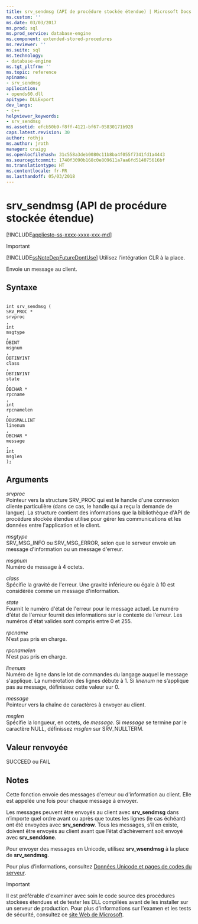 ```yaml
---
title: srv_sendmsg (API de procédure stockée étendue) | Microsoft Docs
ms.custom: ''
ms.date: 03/03/2017
ms.prod: sql
ms.prod_service: database-engine
ms.component: extended-stored-procedures
ms.reviewer: ''
ms.suite: sql
ms.technology:
- database-engine
ms.tgt_pltfrm: ''
ms.topic: reference
apiname:
- srv_sendmsg
apilocation:
- opends60.dll
apitype: DLLExport
dev_langs:
- C++
helpviewer_keywords:
- srv_sendmsg
ms.assetid: efcb50b9-f8ff-4121-bf67-05830171b928
caps.latest.revision: 30
author: rothja
ms.author: jroth
manager: craigg
ms.openlocfilehash: 31c558a3deb0080c11b8ba4f055f7341fd1a4443
ms.sourcegitcommit: 1740f3090b168c0e809611a7aa6fd514075616bf
ms.translationtype: HT
ms.contentlocale: fr-FR
ms.lasthandoff: 05/03/2018
---
```

# <a name="srvsendmsg-extended-stored-procedure-api"></a>srv_sendmsg (API de procédure stockée étendue)
[!INCLUDE[appliesto-ss-xxxx-xxxx-xxx-md](../../includes/appliesto-ss-xxxx-xxxx-xxx-md.md)]
    
> [!IMPORTANT]  
>  [!INCLUDE[ssNoteDepFutureDontUse](../../includes/ssnotedepfuturedontuse-md.md)] Utilisez l’intégration CLR à la place.  
  
 Envoie un message au client.  
  
## <a name="syntax"></a>Syntaxe  
  
```  
  
int srv_sendmsg (  
SRV_PROC *  
srvproc  
,  
int  
msgtype  
,  
DBINT  
msgnum  
,  
DBTINYINT  
class  
,   
DBTINYINT  
state  
,  
DBCHAR *  
rpcname  
,  
int   
rpcnamelen  
,  
DBUSMALLINT  
linenum  
,  
DBCHAR *  
message  
,  
int  
msglen   
);  
```  
  
## <a name="arguments"></a>Arguments  
 *srvproc*  
 Pointeur vers la structure SRV_PROC qui est le handle d'une connexion cliente particulière (dans ce cas, le handle qui a reçu la demande de langue). La structure contient des informations que la bibliothèque d'API de procédure stockée étendue utilise pour gérer les communications et les données entre l'application et le client.  
  
 *msgtype*  
 SRV_MSG_INFO ou SRV_MSG_ERROR, selon que le serveur envoie un message d'information ou un message d'erreur.  
  
 *msgnum*  
 Numéro de message à 4 octets.  
  
 *class*  
 Spécifie la gravité de l'erreur. Une gravité inférieure ou égale à 10 est considérée comme un message d'information.  
  
 *state*  
 Fournit le numéro d'état de l'erreur pour le message actuel. Le numéro d'état de l'erreur fournit des informations sur le contexte de l'erreur. Les numéros d'état valides sont compris entre 0 et 255.  
  
 *rpcname*  
 N’est pas pris en charge.  
  
 *rpcnamelen*  
 N’est pas pris en charge.  
  
 *linenum*  
 Numéro de ligne dans le lot de commandes du langage auquel le message s'applique. La numérotation des lignes débute à 1. Si *linenum* ne s’applique pas au message, définissez cette valeur sur 0.  
  
 *message*  
 Pointeur vers la chaîne de caractères à envoyer au client.  
  
 *msglen*  
 Spécifie la longueur, en octets, de *message*. Si *message* se termine par le caractère NULL, définissez *msglen* sur SRV_NULLTERM.  
  
## <a name="returns"></a>Valeur renvoyée  
 SUCCEED ou FAIL  
  
## <a name="remarks"></a>Notes   
 Cette fonction envoie des messages d'erreur ou d'information au client. Elle est appelée une fois pour chaque message à envoyer.  
  
 Les messages peuvent être envoyés au client avec **srv_sendmsg** dans n’importe quel ordre avant ou après que toutes les lignes (le cas échéant) ont été envoyées avec **srv_sendrow**. Tous les messages, s’il en existe, doivent être envoyés au client avant que l’état d’achèvement soit envoyé avec **srv_senddone**.  
  
 Pour envoyer des messages en Unicode, utilisez **srv_wsendmsg** à la place de **srv_sendmsg**.  
  
 Pour plus d’informations, consultez [Données Unicode et pages de codes du serveur](../../relational-databases/extended-stored-procedures-programming/unicode-data-and-server-code-pages.md).  
  
> [!IMPORTANT]  
>  Il est préférable d'examiner avec soin le code source des procédures stockées étendues et de tester les DLL compilées avant de les installer sur un serveur de production. Pour plus d'informations sur l'examen et les tests de sécurité, consultez ce [site Web de Microsoft](http://go.microsoft.com/fwlink/?LinkID=54761&amp;clcid=0x409http://msdn.microsoft.com/security/).  
  
  

